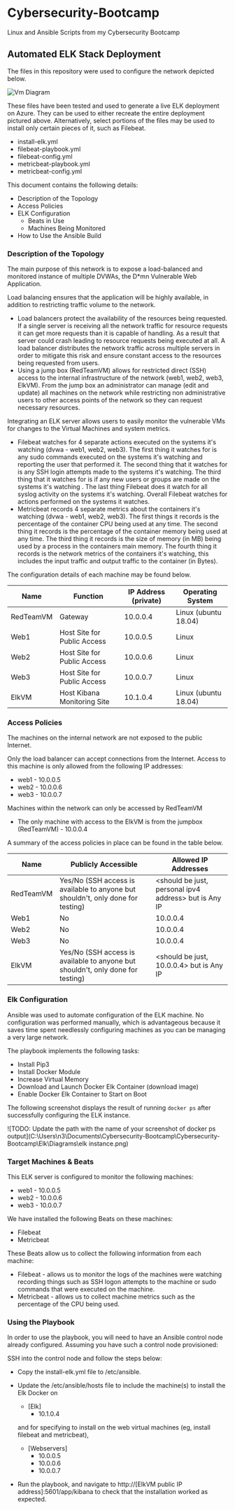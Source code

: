# Cybersecurity-Bootcamp
Linux and Ansible Scripts from my Cybersecurity Bootcamp

## Automated ELK Stack Deployment

The files in this repository were used to configure the network depicted below.

![Vm Diagram](https://user-images.githubusercontent.com/81877767/114458878-ca437c80-9bad-11eb-98e9-7fd76c26470f.png)

These files have been tested and used to generate a live ELK deployment on Azure. They can be used to either recreate the entire deployment pictured above. Alternatively, select portions of the files may be used to install only certain pieces of it, such as Filebeat.

- install-elk.yml
- filebeat-playbook.yml
- filebeat-config.yml
- metricbeat-playbook.yml
- metricbeat-config.yml

This document contains the following details:

- Description of the Topology
- Access Policies
- ELK Configuration
  - Beats in Use
  - Machines Being Monitored
- How to Use the Ansible Build


### Description of the Topology

The main purpose of this network is to expose a load-balanced and monitored instance of multiple DVWAs, the D*mn Vulnerable Web Application.

Load balancing ensures that the application will be highly available, in addition to restricting traffic volume to the network.

- Load balancers protect the availability of the resources being requested. If a single server is receiving all the network traffic for resource requests it can get more requests than it is capable of handling. As a result that server could crash leading to resource requests being executed at all. A load balancer distributes the network traffic across multiple servers in order to mitigate this risk and ensure constant access to the resources being requested from users.
- Using a jump box (RedTeamVM) allows for restricted direct (SSH) access to the internal infrastructure of the network (web1, web2, web3, ElkVM). From the jump box an administrator can manage (edit and update) all machines on the network while restricting non administrative users to other access points of the network so they can request necessary resources.

Integrating an ELK server allows users to easily monitor the vulnerable VMs for changes to the Virtual Machines and system metrics.

- Filebeat watches for 4 separate actions executed on the systems it's watching (dvwa - web1, web2, web3). The first thing it watches for is any sudo commands executed on the systems it's watching and reporting the user that performed it. The second thing that it watches for is any SSH login attempts made to the systems it's watching. The third thing that it watches for is if any new users or groups are made on the systems it's watching . The last thing Filebeat does it watch for all syslog activity on the systems it's watching. Overall Filebeat watches for actions performed on the systems it watches.
- Metricbeat records 4 separate metrics about the containers it's watching (dvwa - web1, web2, web3). The first things it records is the percentage of the container CPU being used at any time. The second thing it records is the percentage of the container memory being used at any time. The third thing it records is the size of memory (in MB) being used by a process in the containers main memory. The fourth thing it records is the network metrics of the containers it's watching, this includes the input traffic and output traffic to the container (in Bytes). 

The configuration details of each machine may be found below.

| Name      | Function                    | IP Address (private) | Operating System     |
| --------- | --------------------------- | -------------------- | -------------------- |
| RedTeamVM | Gateway                     | 10.0.0.4             | Linux (ubuntu 18.04) |
| Web1      | Host Site for Public Access | 10.0.0.5             | Linux                |
| Web2      | Host Site for Public Access | 10.0.0.6             | Linux                |
| Web3      | Host Site for Public Access | 10.0.0.7             | Linux                |
| ElkVM     | Host Kibana Monitoring Site | 10.1.0.4             | Linux (ubuntu 18.04) |

### Access Policies

The machines on the internal network are not exposed to the public Internet. 

Only the load balancer can accept connections from the Internet. Access to this machine is only allowed from the following IP addresses:

- web1 - 10.0.0.5
- web2 - 10.0.0.6
- web3 - 10.0.0.7

Machines within the network can only be accessed by RedTeamVM

- The only machine with access to the ElkVM is from the jumpbox (RedTeamVM) - 10.0.0.4

A summary of the access policies in place can be found in the table below.

| Name      | Publicly Accessible                                          | Allowed IP Addresses                                  |
| --------- | ------------------------------------------------------------ | ----------------------------------------------------- |
| RedTeamVM | Yes/No (SSH access is available to anyone but shouldn't, only done for testing) | <should be just, personal ipv4 address> but is Any IP |
| Web1      | No                                                           | 10.0.0.4                                              |
| Web2      | No                                                           | 10.0.0.4                                              |
| Web3      | No                                                           | 10.0.0.4                                              |
| ElkVM     | Yes/No (SSH access is available to anyone but shouldn't, only done for testing) | <should be just, 10.0.0.4> but is Any IP              |

### Elk Configuration

Ansible was used to automate configuration of the ELK machine. No configuration was performed manually, which is advantageous because it saves time spent needlessly configuring machines as you can be managing a very large network. 

The playbook implements the following tasks:

- Install Pip3
- Install Docker Module
- Increase Virtual Memory
- Download and Launch Docker Elk Container (download image)
- Enable Docker Elk Container to Start on Boot

The following screenshot displays the result of running `docker ps` after successfully configuring the ELK instance.

![TODO: Update the path with the name of your screenshot of docker ps output](C:\Users\n3\Documents\Cybersecurity-Bootcamp\Cybersecurity-Bootcamp\Elk\Diagrams\elk instance.png)

### Target Machines & Beats

This ELK server is configured to monitor the following machines:

- web1 - 10.0.0.5
- web2 - 10.0.0.6
- web3 - 10.0.0.7

We have installed the following Beats on these machines:

- Filebeat
- Metricbeat

These Beats allow us to collect the following information from each machine:

- Filebeat - allows us to monitor the logs of the machines were watching recording things such as SSH logon attempts to the machine or sudo commands that were executed on the machine.
- Metricbeat - allows us to collect machine metrics such as the percentage of the CPU being used.

### Using the Playbook

In order to use the playbook, you will need to have an Ansible control node already configured. Assuming you have such a control node provisioned: 

SSH into the control node and follow the steps below:

- Copy the install-elk.yml file to /etc/ansible.

- Update the /etc/ansible/hosts file to include the machine(s) to install the Elk Docker on

  - [Elk]
    - 10.1.0.4

  and for specifying to install on the web virtual machines (eg, install filebeat and metricbeat),

  - [Webservers]
    - 10.0.0.5
    - 10.0.0.6
    - 10.0.0.7

- Run the playbook, and navigate to http://[ElkVM public IP address]:5601/app/kibana to check that the installation worked as expected.
